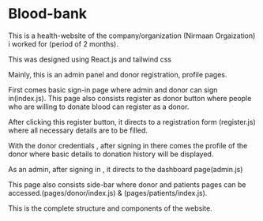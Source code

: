 # Blood-bank

This is a health-website of the company/organization (Nirmaan Orgaization) i worked for (period of 2 months). 

This was designed using React.js and tailwind css

Mainly, this is an admin panel and donor registration, profile pages.

First comes basic sign-in page where admin and donor can sign in(index.js). This page also consists register as donor button where people who are willing to donate blood can register as a donor.

After clicking this register button, it directs to a registration form (register.js) where all necessary details are to be filled.

With the donor credentials , after signing in there comes the profile of the donor where basic details to donation history will be displayed.

As an admin, after signing in , it directs to the dashboard page(admin.js) 

This page also consists side-bar where donor and patients pages can be accessed.(pages/donor/index.js) & (pages/patients/index.js).

This is the complete structure and components of the website.
